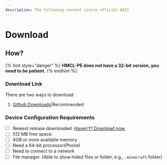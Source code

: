 ```yaml
---
description: The following content source official WIKI
---
```


# Download

## How?

{% hint style="danger" %}
**HMCL-PE does not have a 32-bit version, you need to be patient.**
{% endhint %}

### Download Link

There are two ways to download:

1. [Github Downloads](https://github.com/Tungstend/HMCL-PE/releases)|Recommended

### **Device Configuration Requirements**

* [ ] Newest release downloaded. [Haven't? Download now.](https://github.com/Tungstend/HMCL-PE/releases)
* [ ] 512 MB free space.
* [ ] 4GB or more available memory
* [ ] Need a 64-bit processor(Phone)
* [ ] Need to connect to a network
* [ ] File manager. (Able to show hided files or folder, e.g., `.minecraft` folder)
